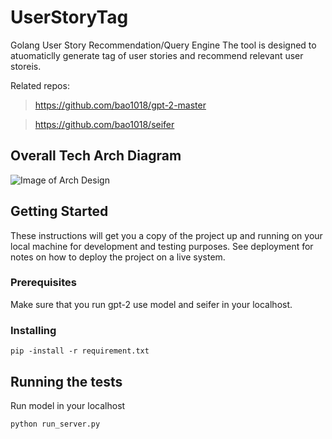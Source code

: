 # UserStoryTag

Golang User Story Recommendation/Query Engine
The tool is designed to atuomaticlly generate tag of user stories and recommend relevant user storeis.

Related repos:
> https://github.com/bao1018/gpt-2-master

> https://github.com/bao1018/seifer

## Overall Tech Arch Diagram

![Image of Arch Design](https://i.imgur.com/I1Y3GiG.png)


## Getting Started

These instructions will get you a copy of the project up and running on your local machine for development and testing purposes. See deployment for notes on how to deploy the project on a live system.

### Prerequisites

Make sure that you run gpt-2 use model and seifer in your localhost.

### Installing

```
pip -install -r requirement.txt
```

## Running the tests

Run model in your localhost
```
python run_server.py
```
